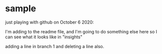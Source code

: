 # sample
just playing with github on October 6 2020:

I'm adding to the readme file, 
and I'm going to do something else here so I can see what it looks like in "insights" 

adding a line in branch 1 and deleting a line also.
